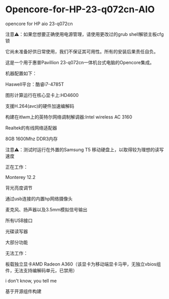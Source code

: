 # Opencore-for-HP-23-q072cn-AIO
opencore for HP aio 23-q072cn



注意⚠️：如果您想要正确使用电源管理，请使用更改过的grub shell解锁主板cfg锁

‎它尚未准备好供日常使用，我们不保证其可用性。‎所有的安装后果责任自负。



这是一个用于惠普Pavillion 23-q072cn一体机台式电脑的Opencore集成。



机器配置如下：

Haswell平台：酷睿i7-4785T

图形计算运行在核心显卡上:HD4600

支援H.264(avc)的硬件加速编解码

构建在itlwm上的英特尔网络调制解调器:Intel wireless AC 3160

Realtek的有线网络适配器

8GB 1600Mhz DDR3内存



注意⚠️：测试时运行在外置的Samsung T5 移动硬盘上，以取得较为理想的读写速度



正在工作：

Monterey 12.2

背光亮度调节

通过usb连接的内置hp网络摄像头

麦克风、扬声器以及3.5mm模拟信号输出

所有USB接口

光碟读写器

大部分功能



无法工作：

板载独立显卡AMD Radeon A360（该显卡为移动端显卡马甲，无独立vbios组件，无法支持编解码单元，已禁用）

i don't know, you tell me



基于开源组件构建
